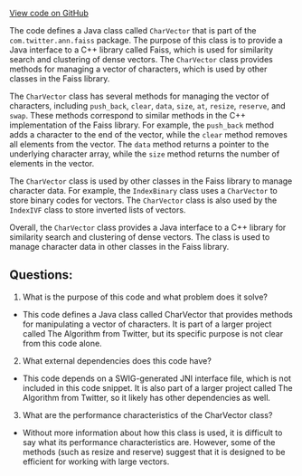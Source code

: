 [View code on GitHub](https://github.com/misbahsy/the-algorithm/ann/src/main/java/com/twitter/ann/faiss/swig/CharVector.java)

The code defines a Java class called `CharVector` that is part of the `com.twitter.ann.faiss` package. The purpose of this class is to provide a Java interface to a C++ library called Faiss, which is used for similarity search and clustering of dense vectors. The `CharVector` class provides methods for managing a vector of characters, which is used by other classes in the Faiss library.

The `CharVector` class has several methods for managing the vector of characters, including `push_back`, `clear`, `data`, `size`, `at`, `resize`, `reserve`, and `swap`. These methods correspond to similar methods in the C++ implementation of the Faiss library. For example, the `push_back` method adds a character to the end of the vector, while the `clear` method removes all elements from the vector. The `data` method returns a pointer to the underlying character array, while the `size` method returns the number of elements in the vector.

The `CharVector` class is used by other classes in the Faiss library to manage character data. For example, the `IndexBinary` class uses a `CharVector` to store binary codes for vectors. The `CharVector` class is also used by the `IndexIVF` class to store inverted lists of vectors.

Overall, the `CharVector` class provides a Java interface to a C++ library for similarity search and clustering of dense vectors. The class is used to manage character data in other classes in the Faiss library.
## Questions: 
 1. What is the purpose of this code and what problem does it solve?
- This code defines a Java class called CharVector that provides methods for manipulating a vector of characters. It is part of a larger project called The Algorithm from Twitter, but its specific purpose is not clear from this code alone.

2. What external dependencies does this code have?
- This code depends on a SWIG-generated JNI interface file, which is not included in this code snippet. It is also part of a larger project called The Algorithm from Twitter, so it likely has other dependencies as well.

3. What are the performance characteristics of the CharVector class?
- Without more information about how this class is used, it is difficult to say what its performance characteristics are. However, some of the methods (such as resize and reserve) suggest that it is designed to be efficient for working with large vectors.